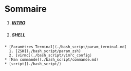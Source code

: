 # Sommaire

  1. ##### [INTRO](README.md)
  2. ##### SHELL
    * [Paramètres Terminal](./bash_script/param_terminal.md)
      1. [ZSH](./bash_script/param_zsh)
      2. [virmc](./bash_script/vimrc_config)
    * [Man commande](./bash_script/commande.md)
    * [script](./bash_script/)
